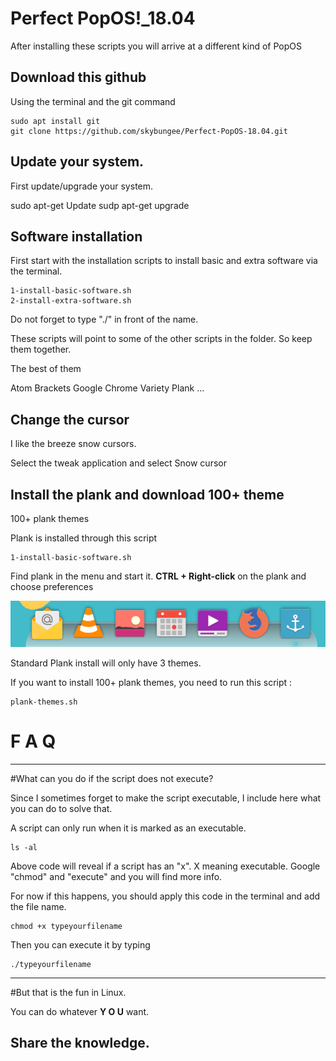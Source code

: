 # Perfect PopOS!_18.04

After installing these scripts you will arrive at a different kind of PopOS


## Download this github

Using the terminal and the git command

	sudo apt install git
	git clone https://github.com/skybungee/Perfect-PopOS-18.04.git


## Update your system.

First update/upgrade your system.

  sudo apt-get Update
  sudp apt-get upgrade

## Software installation

First start with the installation scripts to install basic and extra software via the terminal.

	1-install-basic-software.sh
	2-install-extra-software.sh

Do not forget to type "./" in front of the name.


These scripts will point to some of the other scripts in the folder. So keep them together.


The best of them

  Atom
  Brackets
  Google Chrome
  Variety
	Plank
	...

## Change the cursor

I like the breeze snow cursors.

Select the tweak application and select Snow cursor

## Install the plank and download 100+ theme

100+ plank themes

Plank is installed through this script

	1-install-basic-software.sh

Find plank in the menu and start it. <b>CTRL + Right-click</b> on the plank and choose preferences

![Screenshots](https://github.com/skybungee/Perfect-PopOS-18.04/blob/master/images/plank.png)

Standard Plank install will only have 3 themes.

If you want to install 100+ plank themes, you need to run this script :

	plank-themes.sh


# F  A  Q
--------------------

#What can you do if the script does not execute?

Since I sometimes forget to make the script executable, I include here what you can do to solve that.

A script can only run when it is marked as an executable.

	ls -al

Above code will reveal if a script has an "x". X meaning executable.
Google "chmod" and "execute" and you will find more info.

For now if this happens, you should apply this code in the terminal and add the file name.

	chmod +x typeyourfilename

Then you can execute it by typing

	./typeyourfilename

------------------------------------
#But that is the fun in Linux.

You can do whatever <b>Y O U</b> want.

Share the knowledge.
------------------------------------

